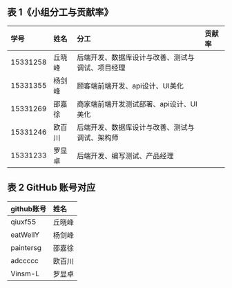 ## 表 1《小组分工与贡献率》

|学号|姓名|分工|贡献率
|:-|:-|:-|:-|
|15331258|丘晓峰|后端开发、数据库设计与改善、测试与调试、项目经理|
|15331355|杨剑峰|顾客端前端开发、api设计、UI美化|
|15331269|邵嘉徐|商家端前端开发测试部署、api设计、UI美化|
|15331246|欧百川|后端开发、数据库设计与改善、测试与调试、架构师|
|15331233|罗显卓|后端开发、编写测试、产品经理|

## 表 2 GitHub 账号对应
|github账号|姓名|
|:-|:-|
|qiuxf55|丘晓峰|
|eatWellY|杨剑峰|
|paintersg|邵嘉徐|
|adccccc|欧百川|
|Vinsm-L|罗显卓|
